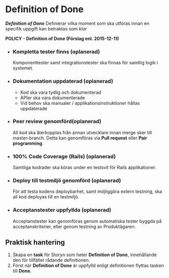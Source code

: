 # Definition of Done

_**Definition of Done**_ Definierar vilka moment som ska utföras innan en specifik uppgift kan betraktas som _klar_

**POLICY - Definition of Done (Förslag enl. 2015-12-11)**


* ### Kompletta tester finns (oplanerad)
    Komponenttester samt integrationstester ska finnas för samtlig logik i systemet.

* ### Dokumentation uppdaterad (oplanerad)
    * Kod ska vara tydlig och dokumenterad
    * APIer ska vara dokumenterade
    * Vid behov ska manualer / applikationsinstruktioner hållas uppdaterade

* ### Peer review genomförd(oplanerad)
    All kod ska återkopplas från annan utvecklare innan merge sker till master-branch. Detta kan genomföras via **Pull request** eller **Pair programming**.

* ### 100% Code Coverage (Rails) (oplanerad)
    Samtliga kodrader ska köras under en testsvit för Rails applikationer.

* ### Deploy till testmiljö genomförd (oplanerad)
    För att testa kodens deploybarhet, samt möjliggöra extern testning, ska all kod deployas till en testmiljö.

* ### Acceptanstester uppfyllda (oplanerad)
    Acceptanstester kan genomföras genom automatiska tester byggda på acceptanskriterier, eller genom testning av Produktägaren.

## Praktisk hantering
1. Skapa en **task** för Storyn som heter **Definition of Done**, innehållande den för tillfället rådande definitionen.
2. Först när **Definition of Done** är uppfylld enligt definitionen flyttas tasken till **Done**.